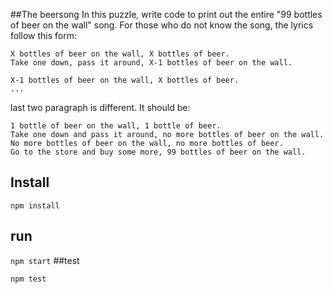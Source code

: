 
##The beersong
In this puzzle, write code to print out the entire "99 bottles of beer on the wall" song.
For those who do not know the song, the lyrics follow this form:

    X bottles of beer on the wall, X bottles of beer.
    Take one down, pass it around, X-1 bottles of beer on the wall.

    X-1 bottles of beer on the wall, X bottles of beer.
    ...
last two paragraph is different. It should be:

    1 bottle of beer on the wall, 1 bottle of beer.
    Take one down and pass it around, no more bottles of beer on the wall.
    No more bottles of beer on the wall, no more bottles of beer.
    Go to the store and buy some more, 99 bottles of beer on the wall.
    
## Install
`npm install`
## run
`npm start`
##test

`npm test`
